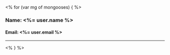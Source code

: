   <% for (var mg of mongooses) { %>
    <h3>Name: <%= user.name %></h3>
    <h4>Email: <%= user.email %></h4>
    <hr>
<% } %>